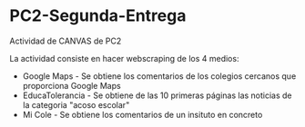 # PC2-Segunda-Entrega
Actividad de CANVAS de PC2

La actividad consiste en hacer webscraping de los 4 medios:
 - Google Maps - Se obtiene los comentarios de los colegios cercanos que proporciona Google Maps
 - EducaTolerancia - Se obtiene de las 10 primeras páginas las noticias de la categoria "acoso escolar"
 - Mi Cole - Se obtiene los comentarios de un insituto en concreto
